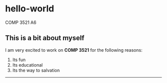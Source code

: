# hello-world
COMP 3521 A6

## This is a bit about myself

I am very excited to work on **COMP 3521** for the following reasons:

1. Its fun
2. Its educational
3. Its the way to salvation 

---
